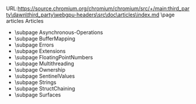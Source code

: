 URL:https://source.chromium.org/chromium/chromium/src/+/main:third_party\dawn\third_party\webgpu-headers\src\doc\articles\index.md
\page articles Articles

- \subpage Asynchronous-Operations
- \subpage BufferMapping
- \subpage Errors
- \subpage Extensions
- \subpage FloatingPointNumbers
- \subpage Multithreading
- \subpage Ownership
- \subpage SentinelValues
- \subpage Strings
- \subpage StructChaining
- \subpage Surfaces
